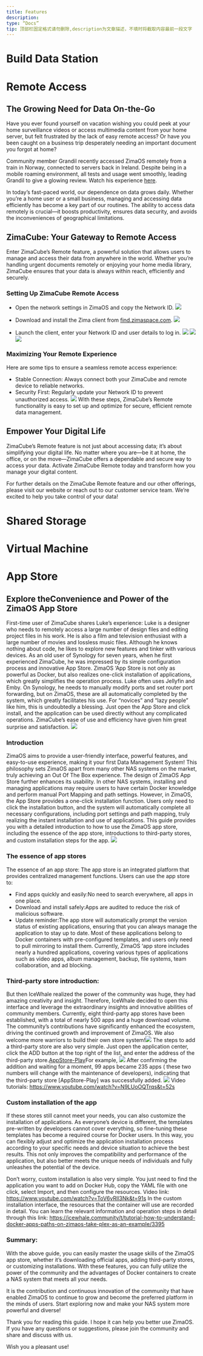 ```yaml
---
title: Features
description:
type: “Docs”
tip: 顶部栏固定格式请勿删除,description为文章描述，不填时将截取内容最前一段文字
---
```

# Build Data Station 
# Remote Access
## The Growing Need for Data On-the-Go
Have you ever found yourself on vacation wishing you could peek at your home surveillance videos or access multimedia content from your home server, but felt frustrated by the lack of easy remote access? Or have you been caught on a business trip desperately needing an important document you forgot at home?

Community member Grandil recently accessed ZimaOS remotely from a train in Norway, connected to servers back in Ireland. Despite being in a mobile roaming environment, all tests and usage went smoothly, leading Grandil to give a glowing review. Watch his experience [here](https://www.youtube.com/watch?v=ZDmO2h0tE0c).


In today’s fast-paced world, our dependence on data grows daily. Whether you’re a home user or a small business, managing and accessing data efficiently has become a key part of our routines. The ability to access data remotely is crucial—it boosts productivity, ensures data security, and avoids the inconveniences of geographical limitations.

##  ZimaCube: Your Gateway to Remote Access
Enter ZimaCube’s Remote feature, a powerful solution that allows users to manage and access their data from anywhere in the world. Whether you’re handling urgent documents remotely or enjoying your home media library, ZimaCube ensures that your data is always within reach, efficiently and securely.
### Setting Up ZimaCube Remote Access
* Open the network settings in ZimaOS and copy the Network ID.
![](https://manage.icewhale.io/api/static/docs/1726647865007_image.png)
* Download and install the Zima client from [find.zimaspace.com](https://find.zimaspace.com/).
![](https://manage.icewhale.io/api/static/docs/1726648388482_image.png)

* Launch the client, enter your Network ID and user details to log in.
![](https://manage.icewhale.io/api/static/docs/1726647966224_image.png)
![](https://manage.icewhale.io/api/static/docs/1726647980176_image.png)
![](https://manage.icewhale.io/api/static/docs/1726647985810_image.png)

### Maximizing Your Remote Experience
Here are some tips to ensure a seamless remote access experience:

* Stable Connection: Always connect both your ZimaCube and remote device to reliable networks.
* Security First: Regularly update your Network ID to prevent unauthorized access.
![](https://manage.icewhale.io/api/static/docs/1726648028645_image.png)
With these steps, ZimaCube’s Remote functionality is easy to set up and optimize for secure, efficient remote data management.
## Empower Your Digital Life
ZimaCube’s Remote feature is not just about accessing data; it’s about simplifying your digital life. No matter where you are—be it at home, the office, or on the move—ZimaCube offers a dependable and secure way to access your data. Activate ZimaCube Remote today and transform how you manage your digital content.

For further details on the ZimaCube Remote feature and our other offerings, please visit our website or reach out to our customer service team. We’re excited to help you take control of your data! 
# Shared Storage
# Virtual Machine
# App Store
##  Explore theConvenience and Power of the ZimaOS App Store
First-time user of ZimaCube shares Luke’s experience:
Luke is a designer who needs to remotely access a large number of design files and editing project files in his work. He is also a film and television enthusiast with a large number of movies and lossless music files. Although he knows nothing about code, he likes to explore new features and tinker with various devices. As an old user of Synology for seven years, when he first experienced ZimaCube, he was impressed by its simple configuration process and innovative App Store. ZimaOS ‘App Store is not only as powerful as Docker, but also realizes one-click installation of applications, which greatly simplifies the operation process. Luke often uses Jellyfin and Emby. On Synology, he needs to manually modify ports and set router port forwarding, but on ZimaOS, these are all automatically completed by the system, which greatly facilitates his use. For “novices” and “lazy people” like him, this is undoubtedly a blessing. Just open the App Store and click install, and the application can be used directly without any complicated operations. ZimaCube’s ease of use and efficiency have given him great surprise and satisfaction.
![](https://manage.icewhale.io/api/static/docs/1726648441217_image.png)
### Introduction
ZimaOS aims to provide a user-friendly interface, powerful features, and easy-to-use experience, making it your first Data Management System! This philosophy sets ZimaOS apart from many other NAS systems on the market, truly achieving an Out Of The Box experience.
The design of ZimaOS App Store further enhances its usability. In other NAS systems, installing and managing applications may require users to have certain Docker knowledge and perform manual Port Mapping and path settings. However, in ZimaOS, the App Store provides a one-click installation function. Users only need to click the installation button, and the system will automatically complete all necessary configurations, including port settings and path mapping, truly realizing the instant installation and use of applications.
This guide provides you with a detailed introduction to how to use the ZimaOS app store, including the essence of the app store, introductions to third-party stores, and custom installation steps for the app.
![](https://manage.icewhale.io/api/static/docs/1726648480871_image.png)
### The essence of app stores
The essence of an app store:
The app store is an integrated platform that provides centralized management functions. Users can use the app store to:

* Find apps quickly and easily:No need to search everywhere, all apps in one place.
* Download and install safely:Apps are audited to reduce the risk of malicious software.
* Update reminder:The app store will automatically prompt the version status of existing applications, ensuring that you can always manage the application to stay up to date.
Most of these applications belong to Docker containers with pre-configured templates, and users only need to pull mirroring to install them.
Currently, ZimaOS ‘app store includes nearly a hundred applications, covering various types of applications such as video apps, album management, backup, file systems, team collaboration, and ad blocking.
### Third-party store introduction:
But then IceWhale realized the power of the community was huge, they had amazing creativity and insight. Therefore, IceWhale decided to open this interface and leverage the extraordinary insights and innovative abilities of community members. Currently, eight third-party app stores have been established, with a total of nearly 500 apps and a huge download volume.
The community’s contributions have significantly enhanced the ecosystem, driving the continued growth and improvement of ZimaOS.
We also welcome more warriors to build their own store system!![](https://manage.icewhale.io/api/static/docs/1726648635825_image.png)
The steps to add a third-party store are also very simple. Just open the application center, click the ADD button at the top right of the list, and enter the address of the third-party store.[AppStore-Play](https://play.cuse.eu.org/Cp0204-AppStore-Play.zip)For example,
![](https://manage.icewhale.io/api/static/docs/1726648696012_image.png)
After confirming the addition and waiting for a moment, 99 apps became 235 apps ( these two numbers will change with the maintenance of developers), indicating that the third-party store [AppStore-Play] was successfully added.
![](https://manage.icewhale.io/api/static/docs/1726648852875_image.png)
Video tutorials: https://www.youtube.com/watch?v=N9LUoOQTrqs&t=52s

### Custom installation of the app
If these stores still cannot meet your needs, you can also customize the installation of applications. As everyone’s device is different, the templates pre-written by developers cannot cover everything, so fine-tuning these templates has become a required course for Docker users. In this way, you can flexibly adjust and optimize the application installation process according to your specific needs and device situation to achieve the best results. This not only improves the compatibility and performance of the application, but also better meets the unique needs of individuals and fully unleashes the potential of the device.

Don’t worry, custom installation is also very simple. You just need to find the application you want to add on Docker Hub, copy the YAML file with one click, select Import, and then configure the resources.
Video link: https://www.youtube.com/watch?v=ToV6vRIl3Nk&t=91s
In the custom installation interface, the resources that the container will use are recorded in detail. You can learn the relevant information and operation steps in detail through this link: https://icewhale.community/t/tutorial-how-to-understand-docker-apps-paths-on-zimaos-take-plex-as-an-example/3395

### Summary:
With the above guide, you can easily master the usage skills of the ZimaOS app store, whether it’s downloading official apps, adding third-party stores, or customizing installations. With these features, you can fully utilize the power of the community and the advantages of Docker containers to create a NAS system that meets all your needs.

It is the contribution and continuous innovation of the community that have enabled ZimaOS to continue to grow and become the preferred platform in the minds of users. Start exploring now and make your NAS system more powerful and diverse!

Thank you for reading this guide. I hope it can help you better use ZimaOS. If you have any questions or suggestions, please join the community and share and discuss with us.

Wish you a pleasant use!
